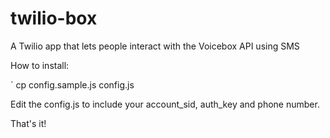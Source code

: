 twilio-box
==========

A Twilio app that lets people interact with the Voicebox API using SMS

How to install:

` cp config.sample.js config.js

Edit the config.js to include your account_sid, auth_key and phone number.

That's it!
